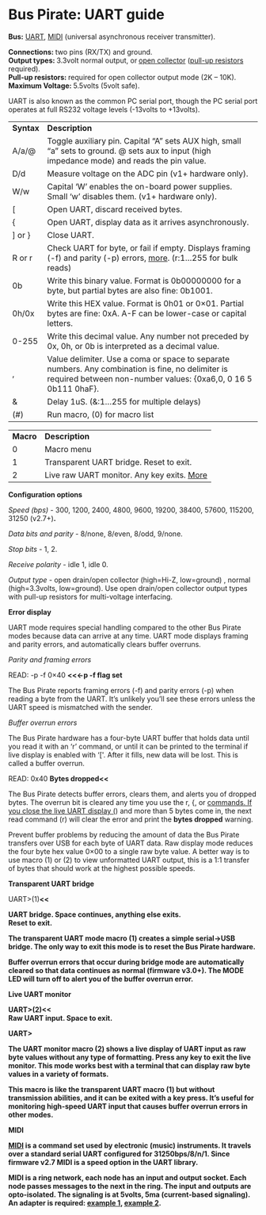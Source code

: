 <h1>Bus Pirate: UART guide</h1>

<p><strong>Bus:</strong> <a href='http://en.wikipedia.org/wiki/Serial_uart'>UART</a>, <a href='http://en.wikipedia.org/wiki/Musical_Instrument_Digital_Interface'>MIDI</a> (universal asynchronous receiver transmitter).<br />

<strong>Connections: </strong>two pins (RX/TX) and ground.<br />
<strong>Output types: </strong>3.3volt normal output, or<strong> </strong><a href='http://en.wikipedia.org/wiki/High_impedence'>open collector</a> (<a href='http://dangerousprototypes.com/2009/07/27/bus-pirate-practical-guide-to-pull-up-resistors/'>pull-up resistors</a> required).<br />
<strong>Pull-up resistors: </strong>required for open collector output mode (2K – 10K).<br />
<strong>Maximum Voltage: </strong>5.5volts (5volt safe).</p>

<p>UART is also known as the common PC serial port, though the PC serial port operates at full RS232 voltage levels (-13volts to +13volts).</p>
<table border='0'>
<tbody>
<tr>
<td><strong>Syntax</strong></td>
<td><strong>Description</strong></td>
</tr>
<tr>
<td>A/a/@</td>
<td>Toggle auxiliary pin. Capital “A” sets AUX high, small “a” sets to ground. @ sets aux to input (high impedance mode) and reads the pin value.</td>
</tr>
<tr>

<td>D/d</td>
<td>Measure voltage on the ADC pin (v1+ hardware only).</td>
</tr>
<tr>
<td>W/w</td>
<td>Capital ‘W’ enables the on-board power supplies. Small ‘w’ disables them. (v1+ hardware only).</td>
</tr>
<tr>
<td>[</td>
<td>Open UART, discard  received bytes.</td>
</tr>

<tr>
<td>{</td>
<td>Open UART, display data as it arrives asynchronously.</td>
</tr>
<tr>
<td>] or }</td>
<td>Close UART.</td>
</tr>
<tr>
<td>R or r</td>
<td>Check UART for byte, or fail if empty. Displays framing (-f) and parity (-p) errors, <a href='http://dangerousprototypes.com/2009/10/19/uart-mode-updates/'>more</a>. (r:1…255 for bulk reads)</td>

</tr>
<tr>
<td>0b</td>
<td>Write this binary value. Format is 0b00000000 for a byte, but partial bytes are also fine: 0b1001.</td>
</tr>
<tr>
<td>0h/0x</td>
<td>Write this HEX value. Format is 0h01 or 0×01. Partial bytes are fine: 0xA. A-F can be lower-case or capital letters.</td>
</tr>
<tr>
<td>0-255</td>
<td>Write this decimal value. Any number not preceded by 0x, 0h, or 0b is interpreted as a decimal value.</td>

</tr>
<tr>
<td>,</td>
<td>Value delimiter. Use a coma or space to separate numbers. Any combination is fine, no delimiter is required between non-number values: {0xa6,0, 0 16 5 0b111 0haF}.</td>
</tr>
<tr>
<td>&</td>
<td>Delay 1uS. (&:1…255 for multiple delays)</td>
</tr>
<tr>
<td>(#)</td>
<td>Run macro, (0) for macro list</td>

</tr>
</tbody>
</table>
<table border='0'>
<tbody>
<tr>
<td><strong>Macro</strong></td>
<td><strong>Description</strong></td>
</tr>
<tr>
<td>0</td>
<td>Macro menu</td>
</tr>

<tr>
<td>1</td>
<td>Transparent UART bridge. Reset to exit.</td>
</tr>
<tr>
<td>2</td>
<td>Live raw UART monitor. Any key exits. <a href='http://http//dangerousprototypes.com/2009/10/19/uart-mode-updates/'>More</a></td>
</tr>
</tbody>
</table>
<p><strong>Configuration options</strong></p>

<p><em>Speed (bps) -</em> 300, 1200, 2400, 4800, 9600, 19200, 38400, 57600, 115200, 31250 (v2.7+)<strong>.</strong></p>
<p><em>Data bits and parity -</em> 8/none, 8/even, 8/odd, 9/none.</p>
<p><em>Stop bits -</em> 1, 2.</p>
<p><em>Receive polarity -</em> idle 1, idle 0.</p>

<p><em>Output type -</em> open drain/open collector (high=Hi-Z, low=ground) , normal (high=3.3volts, low=ground). Use open drain/open collector output types with pull-up resistors for multi-voltage interfacing.</p>
<p><strong>Error display<br />
</strong></p>
<p>UART mode requires special handling compared to the other Bus Pirate modes because data can arrive at any time. UART mode displays framing and parity errors, and automatically clears buffer overruns.</p>
<p><em>Parity and framing errors</em></p>
<p>READ: -p -f 0×40 <strong><<<-p -f flag set<br />
</strong></p>
<p>The Bus Pirate reports framing errors (-f) and parity errors (-p) when reading a byte from the UART. It’s unlikely you’ll see these errors unless the UART speed is mismatched with the sender.</p>

<p><em>Buffer overrun errors</em></p>
<p>The Bus Pirate hardware has a four-byte UART buffer that holds data until you read it with an ‘r’ command, or until it can be printed to the terminal if live display is enabled with ‘['. After it fills, new data will be lost. This is called a buffer overrun.</p>
<p>READ: 0x40 <b>Bytes dropped</b><strong><<<bytes dropped error<br />
</strong></p>
<p>The Bus Pirate detects buffer errors, clears them, and alerts you of dropped bytes. The overrun bit is cleared any time you use the r, {, or <a href='.md'>commands. If you close the live UART display (</a>) and more than 5 bytes come in, the next read command (r) will clear the error and print the <b>bytes dropped</b> warning.</p>
<p>Prevent buffer problems by reducing the amount of data the Bus Pirate transfers over USB for each byte of UART data. Raw display mode reduces the four byte hex value 0×00 to a single raw byte value. A better way is to use macro (1) or (2) to view unformatted UART output, this is a 1:1 transfer of bytes that should work at the highest possible speeds.</p>
<p><strong>Transparent UART bridge</strong><em><br />
</em></p>
<p>UART>(1)<strong><<<macro 1, transparent UART bridge</strong><br />

UART bridge. Space continues, anything else exits.<br />
Reset to exit.</p>
<p>The transparent UART mode macro (1) creates a simple serial->USB bridge. The only way to exit this mode is to reset the Bus Pirate hardware.</p>
<p>Buffer overrun errors that occur during bridge mode are automatically cleared so that data continues as normal (firmware v3.0+). The MODE LED will turn off to alert you of the buffer overrun error.</p>
<p><strong>Live UART monitor</strong></p>
<p>UART>(2)<strong><<<macro 2, UART monitor</strong><br />
Raw UART input. Space to exit.<br />

UART></p>
<p>The UART monitor macro (2) shows a live display of UART input as raw byte values without any type of formatting. Press any key to exit the live monitor. This mode works best with a terminal that can display raw byte values in a variety of formats.</p>
<p>This macro is like the transparent UART macro (1) but without transmission abilities, and it can be exited with a key press. It’s useful for monitoring high-speed UART input that causes buffer overrun errors in other modes.</p>
<p><strong>MIDI</strong></p>
<p><a href='http://en.wikipedia.org/wiki/Musical_Instrument_Digital_Interface'>MIDI</a> is a command set used by electronic (music) instruments. It travels over a standard serial UART configured for 31250bps/8/n/1. Since firmware v2.7 MIDI is a speed option in the UART library.</p>
<p>MIDI is a ring network, each node has an input and output socket. Each node passes messages to the next in the ring. The input and outputs are opto-isolated. The signaling is at 5volts, 5ma (current-based signaling). An adapter is required: <a href='http://www.compuphase.com/electronics/midi_rs232.htm'>example 1</a>, <a href='http://www.midi.org/techspecs/electrispec.php'>example 2</a>.</p>